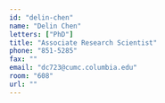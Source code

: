 ```yaml
---
id: "delin-chen"
name: "Delin Chen"
letters: ["PhD"]
title: "Associate Research Scientist"
phone: "851-5285"
fax: ""
email: "dc723@cumc.columbia.edu"
room: "608"
url: ""
---
```

